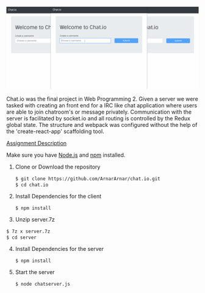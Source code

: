 ![Walkthrough](/Chat.io-walkthrough.gif?raw=true)

Chat.io was the final project in Web Programming 2. Given a server we were tasked with creating an front end for a IRC like chat application where users are able to join chatroom's or message privately. Communication with the server is facilitated by socket.io and all routing is controlled by the Redux global state. The structure and webpack was configured without the help of the 'create-react-app' scaffolding tool.

[Assignment Description](/Assignment-description-chatio.pdf)

Make sure you have [Node.js](https://nodejs.org/) and [npm](https://www.npmjs.com/) installed.

1. Clone or Download the repository

	```
	$ git clone https://github.com/ArnarArnar/chat.io.git
	$ cd chat.io
	```
2. Install Dependencies for the client

	```
	$ npm install
	```

3. Unzip server.7z

  ```
  $ 7z x server.7z
  $ cd server
  ```

4. Install Dependencies for the server

	```
	$ npm install
	```
5. Start the server

	```
	$ node chatserver.js
	```